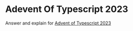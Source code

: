 # Adevent Of Typescript 2023
Answer and explain for [Advent of Typescript 2023](https://typehero.dev/aot-2023)